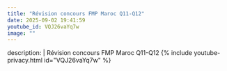 ```yaml
---
title: "Révision concours FMP Maroc Q11-Q12"
date: 2025-09-02 19:41:59 
youtube_id: VQJ26vaYq7w
image: ""
---
```

description: |
  Révision concours FMP Maroc Q11-Q12
{% include youtube-privacy.html id="VQJ26vaYq7w" %}
